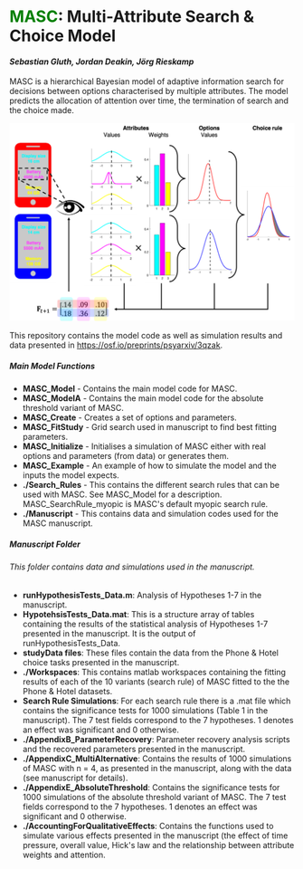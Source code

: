 
# <span style="color:green">MASC</span>: Multi-Attribute Search & Choice Model
#### *Sebastian Gluth, Jordan Deakin, Jörg Rieskamp*

MASC is a hierarchical Bayesian model of adaptive information search for decisions between options characterised by multiple attributes. The model predicts the allocation of attention over time, the termination of search and the choice made. 

![ds](MASC_Diagram.png)

This repository contains the model code as well as simulation results and data presented in https://osf.io/preprints/psyarxiv/3qzak. 


##### Main Model Functions
- **MASC_Model** - Contains the main model code for MASC.
- **MASC_ModelA** - Contains the main model code for the absolute threshold variant of MASC.
- **MASC_Create** - Creates a set of options and parameters.
- **MASC_FitStudy** - Grid search used in manuscript to find best fitting parameters. 
- **MASC_Initialize** - Initialises a simulation of MASC either with real options and parameters (from data) or generates them. 
- **MASC_Example** - An example of how to simulate the model and the inputs the model expects. 
- **./Search_Rules** - This contains the different search rules that can be used with MASC. See MASC_Model for a description. 	MASC_SearchRule_myopic is MASC's default myopic search rule. 
- **./Manuscript** - This contains data and simulation codes used for the MASC manuscript. 



##### Manuscript Folder
###### This folder contains data and simulations used in the manuscript. 
- **runHypothesisTests_Data.m**: Analysis of Hypotheses 1-7 in the manuscript. 
- **HypotehsisTests_Data.mat**: This is a structure array of tables containing the results of the statistical analysis of Hypotheses 1-7 presented in the manuscript. It is the output of runHypothesisTests_Data.
- **studyData files**: These files contain the data from the Phone & Hotel choice tasks presented in the manuscript.
- **./Workspaces**: This contains matlab workspaces containing the fitting results of each of the 10 variants (search rule) of MASC fitted to the the Phone & Hotel datasets.
- **Search Rule Simulations**: For each search rule there is a .mat file which contains the significance tests for 1000 simulations (Table 1 in the manuscript). The 7 test fields correspond to the 7 hypotheses. 1 denotes an effect was significant and 0 otherwise. 
- **./AppendixB_ParameterRecovery**: Parameter recovery analysis scripts and the recovered parameters presented in the manuscript. 
- **./AppendixC_MultiAlternative**: Contains the results of 1000 simulations of MASC with n = 4, as presented in the manuscript, along with the data (see manuscript for details). 
- **./AppendixE_AbsoluteThreshold**: Contains the significance tests for 1000 simulations of the absolute threshold variant of MASC. The 7 test fields correspond to the 7 hypotheses. 1 denotes an effect was significant and 0 otherwise. 
- **./AccountingForQualitativeEffects**: Contains the functions used to simulate various effects presented in the manuscript (the effect of time pressure, overall value, Hick's law and the relationship between attribute weights and attention. 
